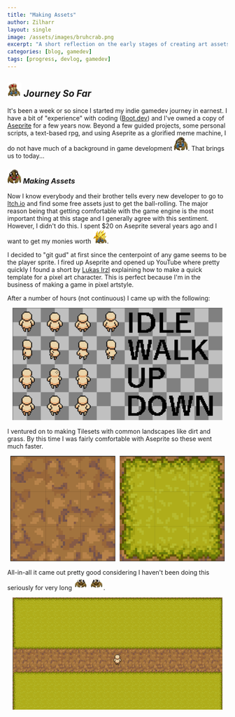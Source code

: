 ```yaml
---
title: "Making Assets"
author: Zilharr
layout: single
image: /assets/images/bruhcrab.png
excerpt: "A short reflection on the early stages of creating art assets for my game."
categories: [blog, gamedev]
tags: [progress, devlog, gamedev]
---
```


## <img src="/assets/images/king_crab.png" alt="king crab" width="32" height="32" /> *Journey So Far*

It's been a week or so since I started my indie gamedev journey in earnest. I have a bit of "experience" with
coding ([Boot.dev](https://www.boot.dev/)) and I've owned a copy of [Aseprite](https://www.aseprite.org/) for
a few years now. Beyond a few guided projects, some personal scripts, a text-based rpg, and using Aseprite
as a glorified meme machine, I do not have much of a background in game development <img src="/assets/images/bruhcrab.png" alt="bruh-crab" width="32" height="32" />. That brings us to today...

### <img src="/assets/images/kawaii_crab.png" alt="kawaii crab" width="32" height="32" /> *Making Assets*

Now I know everybody and their brother tells every new developer to go to [Itch.io](https://itch.io/) and find some
free assets just to get the ball-rolling. The major reason being that getting comfortable with the game engine
is the most important thing at this stage and I generally agree with this sentiment. However, I didn't do this.
I spent $20 on Aseprite several years ago and I want to get my monies worth <img src="/assets/images/super_bruh.png" alt="super_bruh" width="32" height="32" />.

I decided to "git gud" at first since the centerpoint of any game seems to be the player sprite. I fired up Aseprite
and opened up YouTube where pretty quickly I found a short by [Lukas Irzl](https://www.youtube.com/watch?v=aLPPSjmRQgc)
explaining how to make a quick template for a pixel art character. This is perfect because I'm in the business of making
a game in pixel artstyle.

After a number of hours (not continuous) I came up with the following:

<p style="text-align: center;">
    <img src="/assets/images/2025_04_08_16_21_15_player.aseprite_Aseprite_v1.3.13.png" alt="player spritesheet with various defined directions" width="480" height="256" />
</p>

I ventured on to making Tilesets with common landscapes like dirt and grass. By this time I was fairly comfortable with Aseprite so these went much faster.

<p style="text-align: center;">
    <img src="/assets/images/2025_04_08_16_38_30_dirt.png" alt="dirt spritesheet" width="240" height="240" style="margin-right: 10px;" /><img src="/assets/images/2025_04_08_16_39_21_grass.png" alt="grass spritesheet" width="240" height="240" />
</p>

All-in-all it came out pretty good considering I haven't been doing this seriously for very long <img src="/assets/images/crab skurred_r.png" alt="crab skurred" width="32" height="32" />  <img src="/assets/images/crab skurred.png" alt="crab skurred right" width="32" height="32" />.

<p style="text-align: center;">
    <img src="/assets/images/2025_04_08_16_45_11_in_game.png" alt="player spritesheet with various defined directions" width="480" height="256" />
</p>